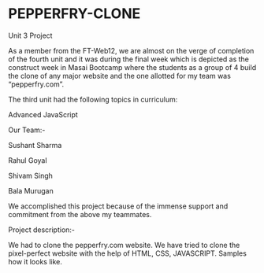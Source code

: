 # PEPPERFRY-CLONE
Unit 3 Project

As a member from the FT-Web12, we are almost on the verge of completion of the fourth unit and it was during the final week which is depicted as the construct week in Masai Bootcamp where the students as a group of 4 build the clone of any major website and the one allotted for my team was “pepperfry.com”.

The third unit had the following topics in curriculum:

Advanced JavaScript

Our Team:-

Sushant Sharma

Rahul Goyal

Shivam Singh

Bala Murugan

We accomplished this project because of the immense support and commitment from the above my teammates.

Project description:-

We had to clone the pepperfry.com website. We have tried to clone the pixel-perfect website with the help of HTML, CSS, JAVASCRIPT. Samples how it looks like.

